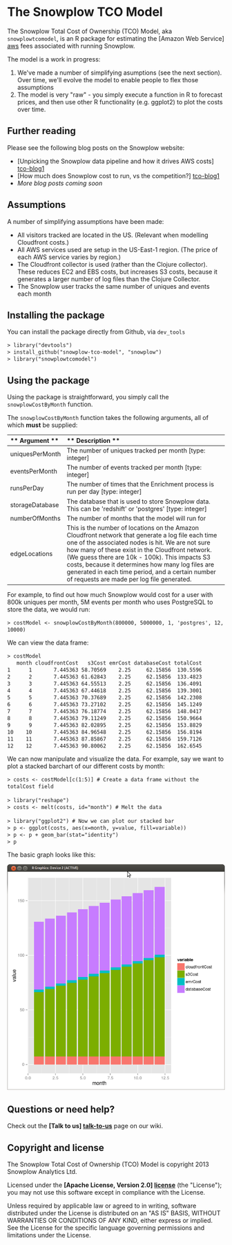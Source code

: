 # The Snowplow TCO Model 

The Snowplow Total Cost of Ownership (TCO) Model, aka `snowplowtcomodel`, is an R package for estimating the [Amazon Web Service] [aws] fees associated with running Snowplow.

The model is a work in progress: 

1. We've made a number of simplifying asumptions (see the next section). Over time, we'll evolve the model to enable people to flex those assumptions
2. The model is very "raw" - you simply execute a function in R to forecast prices, and then use other R functionality (e.g. ggplot2) to plot the costs over time.

## Further reading

Please see the following blog posts on the Snowplow website:

* [Unpicking the Snowplow data pipeline and how it drives AWS costs] [tco-blog1]
* [How much does Snowplow cost to run, vs the competition?] [tco-blog1]
* _More blog posts coming soon_

## Assumptions

A number of simplifying assumptions have been made:

* All visitors tracked are located in the US. (Relevant when modelling Cloudfront costs.)
* All AWS services used are setup in the US-East-1 region. (The price of each AWS service varies by region.)
* The Cloudfront collector is used (rather than the Clojure collector). These reduces EC2 and EBS costs, but increases S3 costs, because it generates a larger number of log files than the Clojure Collector.
* The Snowplow user tracks the same number of uniques and events each month

## Installing the package

You can install the package directly from Github, via `dev_tools`

	> library("devtools")
	> install_github("snowplow-tco-model", "snowplow")
	> library("snowplowtcomodel")

## Using the package

Using the package is straightforward, you simply call the `snowplowCostByMonth` function. 

The `snowplowCostByMonth` function takes the following arguments, all of which **must** be supplied:

| ** Argument ** | ** Description ** |
|:---------------|:------------------|
| uniquesPerMonth| The number of uniques tracked per month [type: integer] |
| eventsPerMonth | The number of events tracked per month [type: integer] |
| runsPerDay     | The number of times that the Enrichment process is run per day [type: integer] |
| storageDatabase| The database that is used to store Snowplow data. This can be 'redshift' or 'postgres' [type: integer] |
| numberOfMonths | The number of months that the model will run for |
| edgeLocations  | This is the number of locations on the Amazon Cloudfront network that generate a log file each time one of the associated nodes is hit. We are not sure how many of these exist in the Cloudfront network. (We guess there are 10k - 100k). This impacts S3 costs, because it determines how many log files are generated in each time period, and a certain number of requests are made per log file generated. |

For example, to find out how much Snowplow would cost for a user with 800k uniques per month, 5M events per month who uses PostgreSQL to store the data, we would run:

	> costModel <- snowplowCostByMonth(800000, 5000000, 1, 'postgres', 12, 10000)

We can view the data frame:

	> costModel
	   month cloudfrontCost   s3Cost emrCost databaseCost totalCost
	1      1       7.445363 58.70569    2.25     62.15856  130.5596
	2      2       7.445363 61.62843    2.25     62.15856  133.4823
	3      3       7.445363 64.55513    2.25     62.15856  136.4091
	4      4       7.445363 67.44618    2.25     62.15856  139.3001
	5      5       7.445363 70.37689    2.25     62.15856  142.2308
	6      6       7.445363 73.27102    2.25     62.15856  145.1249
	7      7       7.445363 76.18774    2.25     62.15856  148.0417
	8      8       7.445363 79.11249    2.25     62.15856  150.9664
	9      9       7.445363 82.02895    2.25     62.15856  153.8829
	10    10       7.445363 84.96548    2.25     62.15856  156.8194
	11    11       7.445363 87.85867    2.25     62.15856  159.7126
	12    12       7.445363 90.80062    2.25     62.15856  162.6545


We can now manipulate and visualize the data. For example, say we want to plot a stacked barchart of our different costs by month:
	
	> costs <- costModel[c(1:5)] # Create a data frame without the totalCost field

	> library("reshape")
	> costs <- melt(costs, id="month") # Melt the data

	> library("ggplot2") # Now we can plot our stacked bar
	> p <- ggplot(costs, aes(x=month, y=value, fill=variable))
	> p <- p + geom_bar(stat="identity")
	> p

The basic graph looks like this:

![Example graph](example-visualization.png)

## Questions or need help?

Check out the **[Talk to us] [talk-to-us]** page on our wiki.

## Copyright and license

The Snowplow Total Cost of Ownership (TCO) Model is
copyright 2013 Snowplow Analytics Ltd.

Licensed under the **[Apache License, Version 2.0] [license]** (the "License");
you may not use this software except in compliance with the License.

Unless required by applicable law or agreed to in writing, software
distributed under the License is distributed on an "AS IS" BASIS,
WITHOUT WARRANTIES OR CONDITIONS OF ANY KIND, either express or implied.
See the License for the specific language governing permissions and
limitations under the License.

[aws]: http://aws.amazon.com/

[tco-blog1]: http://snowplowanalytics.com/blog/2013/07/09/understanding-how-different-parts-of-the-Snowplow-data-pipeline-drive-AWS-costs/
[tco-blog2]: http://snowplowanalytics.com/blog/2013/09/27/how-much-does-snowplow-cost-to-run/

[talk-to-us]: https://github.com/snowplow/snowplow/wiki/Talk-to-us
[license]: http://www.apache.org/licenses/LICENSE-2.0
